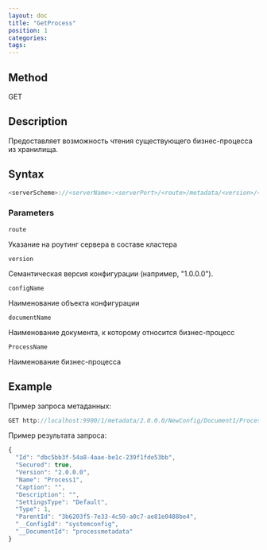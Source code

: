```yaml
---
layout: doc
title: "GetProcess"
position: 1
categories: 
tags:
---
```


## Method

GET

## Description
Предоставляет возможность чтения существующего бизнес-процесса из хранилища.

## Syntax
```js
<serverScheme>://<serverName>:<serverPort>/<route>/metadata/<version>/<configName>/<documentName>/Process/<ProcessName>
```

### Parameters

`route` 

Указание на роутинг сервера в составе кластера

`version`

Семантическая версия конфигурации (например, "1.0.0.0").

`configName`

Наименование объекта конфигурации

`documentName`

Наименование документа, к которому относится бизнес-процесс

`ProcessName`

Наименование бизнес-процесса

## Example


Пример запроса метаданных:

```js
GET http://localhost:9900/1/metadata/2.0.0.0/NewConfig/Document1/Process/Process1
```

Пример результата запроса:

```js
{
  "Id": "dbc5bb3f-54a8-4aae-be1c-239f1fde53bb",
  "Secured": true,
  "Version": "2.0.0.0",
  "Name": "Process1",
  "Caption": "",
  "Description": "",
  "SettingsType": "Default",
  "Type": 1,
  "ParentId": "3b6203f5-7e33-4c50-a0c7-ae81e0488be4",
  "__ConfigId": "systemconfig",
  "__DocumentId": "processmetadata"
}
```
